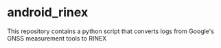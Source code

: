# android_rinex
This repository contains a python script that converts logs from Google's GNSS measurement tools to RINEX
